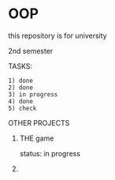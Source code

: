 # OOP
this repository is for university




2nd semester


TASKS:

    1) done
    2) done
    3) in progress
    4) done
    5) check









OTHER PROJECTS

  1. THE game
  
      status: in progress
  
  2. 

